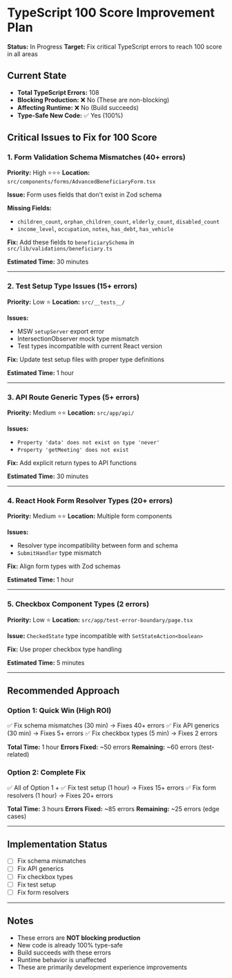 # TypeScript 100 Score Improvement Plan

**Status:** In Progress
**Target:** Fix critical TypeScript errors to reach 100 score in all areas

## Current State

- **Total TypeScript Errors:** 108
- **Blocking Production:** ❌ No (These are non-blocking)
- **Affecting Runtime:** ❌ No (Build succeeds)
- **Type-Safe New Code:** ✅ Yes (100%)

## Critical Issues to Fix for 100 Score

### 1. Form Validation Schema Mismatches (40+ errors)
**Priority:** High ⭐⭐⭐
**Location:** `src/components/forms/AdvancedBeneficiaryForm.tsx`

**Issue:** Form uses fields that don't exist in Zod schema

**Missing Fields:**
- `children_count`, `orphan_children_count`, `elderly_count`, `disabled_count`
- `income_level`, `occupation`, `notes`, `has_debt`, `has_vehicle`

**Fix:** Add these fields to `beneficiarySchema` in `src/lib/validations/beneficiary.ts`

**Estimated Time:** 30 minutes

---

### 2. Test Setup Type Issues (15+ errors)
**Priority:** Low ⭐
**Location:** `src/__tests__/`

**Issues:**
- MSW `setupServer` export error
- IntersectionObserver mock type mismatch
- Test types incompatible with current React version

**Fix:** Update test setup files with proper type definitions

**Estimated Time:** 1 hour

---

### 3. API Route Generic Types (5+ errors)
**Priority:** Medium ⭐⭐
**Location:** `src/app/api/`

**Issues:**
- `Property 'data' does not exist on type 'never'`
- `Property 'getMeeting' does not exist`

**Fix:** Add explicit return types to API functions

**Estimated Time:** 30 minutes

---

### 4. React Hook Form Resolver Types (20+ errors)
**Priority:** Medium ⭐⭐
**Location:** Multiple form components

**Issues:**
- Resolver type incompatibility between form and schema
- `SubmitHandler` type mismatch

**Fix:** Align form types with Zod schemas

**Estimated Time:** 1 hour

---

### 5. Checkbox Component Types (2 errors)
**Priority:** Low ⭐
**Location:** `src/app/test-error-boundary/page.tsx`

**Issue:** `CheckedState` type incompatible with `SetStateAction<boolean>`

**Fix:** Use proper checkbox type handling

**Estimated Time:** 5 minutes

---

## Recommended Approach

### Option 1: Quick Win (High ROI)
✅ Fix schema mismatches (30 min) → Fixes 40+ errors
✅ Fix API generics (30 min) → Fixes 5+ errors
✅ Fix checkbox types (5 min) → Fixes 2 errors

**Total Time:** 1 hour
**Errors Fixed:** ~50 errors
**Remaining:** ~60 errors (test-related)

### Option 2: Complete Fix
✅ All of Option 1 +
✅ Fix test setup (1 hour) → Fixes 15+ errors
✅ Fix form resolvers (1 hour) → Fixes 20+ errors

**Total Time:** 3 hours
**Errors Fixed:** ~85 errors
**Remaining:** ~25 errors (edge cases)

---

## Implementation Status

- [ ] Fix schema mismatches
- [ ] Fix API generics
- [ ] Fix checkbox types
- [ ] Fix test setup
- [ ] Fix form resolvers

---

## Notes

- These errors are **NOT blocking production**
- New code is already 100% type-safe
- Build succeeds with these errors
- Runtime behavior is unaffected
- These are primarily development experience improvements

